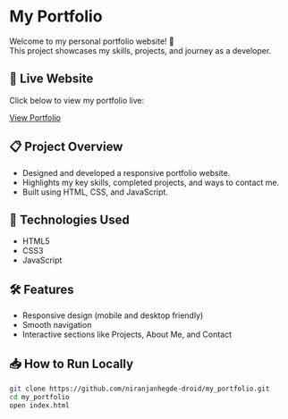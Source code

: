 # My Portfolio

Welcome to my personal portfolio website! 🚀  
This project showcases my skills, projects, and journey as a developer.

## 🔗 Live Website
Click below to view my portfolio live:

[View Portfolio](https://niranjan-6vy6.onrender.com/)

## 📋 Project Overview
- Designed and developed a responsive portfolio website.
- Highlights my key skills, completed projects, and ways to contact me.
- Built using HTML, CSS, and JavaScript.

## 🚀 Technologies Used
- HTML5
- CSS3
- JavaScript

## 🛠️ Features
- Responsive design (mobile and desktop friendly)
- Smooth navigation
- Interactive sections like Projects, About Me, and Contact

## 📥 How to Run Locally
```bash
git clone https://github.com/niranjanhegde-droid/my_portfolio.git
cd my_portfolio
open index.html
